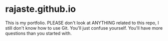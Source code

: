 # rajaste.github.io
This is my portfolio. PLEASE don't look at ANYTHING related to this repo, I still don't know how to use Git.
You'll just confuse yourself. You'll have more questions than you started with.
